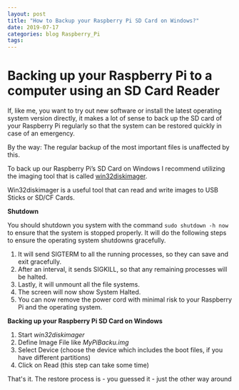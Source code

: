 ```yaml
---
layout: post
title: "How to Backup your Raspberry Pi SD Card on Windows?"
date: 2019-07-17
categories: blog Raspberry_Pi 
tags: 
---
```


# Backing up your Raspberry Pi to a computer using an SD Card Reader

If, like me, you want to try out new software or install the latest operating system version directly, it makes a lot of sense to back up the SD card of your Raspberry Pi regularly so that the system can be restored quickly in case of an emergency.

By the way: The regular backup of the most important files is unaffected by this.

To back up our Raspberry Pi’s SD Card on Windows I recommend utilizing the imaging tool that is called [win32diskimager](https://sourceforge.net/projects/win32diskimager/).

Win32diskimager is a useful tool that can read and write images to USB Sticks or SD/CF Cards.

**Shutdown**

You should shutdown you system with the command `sudo shutdown -h now` to ensure that the system is stopped properly.
It will do the following steps to ensure the operating system shutdowns gracefully.

1. It will send SIGTERM to all the running processes, so they can save and exit gracefully.
2. After an interval, it sends SIGKILL, so that any remaining processes will be halted.
3. Lastly, it will unmount all the file systems.
4. The screen will now show System Halted.
5. You can now remove the power cord with minimal risk to your Raspberry Pi and the operating system.

**Backing up your Raspberry Pi SD Card on Windows**

1. Start _win32diskimager_
2. Define Image File like _MyPiBacku.img_
3. Select Device (choose the device which includes the boot files, if you have different partitions) 
4. Click on Read (this step can take some time)

That's it. The restore process is - you guessed it - just the other way around